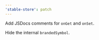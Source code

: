 ```yaml
---
'stable-store': patch
---
```


Add JSDocs comments for `onGet` and `onSet`.

Hide the internal `brandedSymbol`.
